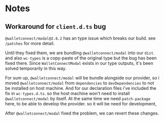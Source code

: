 # Notes
    
## Workaround for `client.d.ts` bug

`@walletconnect/modal@2.6.2` has an type issue which breaks our build. see `/patches` for more detail.

Until they fixed them, we are bundling `@walletconnect/modal` into our `dist`. and also `wc-types` is a copy-paste of the original type but the bug has been fixed there. Since `WalletConnectModal` exists in our type outputs, it's been solved temporarily in this way.

For sum up,
`@walletconnect/modal` will be bundle alongside our provider, so i moved `@walletconnect/modal` from `dependencies` to `devDependencies` to not be installed on host machine. And for our declaration files i've included the fix in `wc-types.d.ts`. so the host machine won't need to install `@walletconnect/modal` by itself.
At the same time we need `patch-package` here, to be able to develop the provider. so it will be need for development,

After `@walletconnect/modal` fixed the problem, we can revert these changes.


